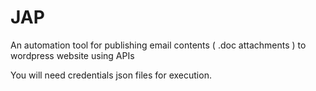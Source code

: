 # JAP

An automation tool for publishing email contents ( .doc attachments ) to wordpress website using APIs

You will need credentials json files for execution.
